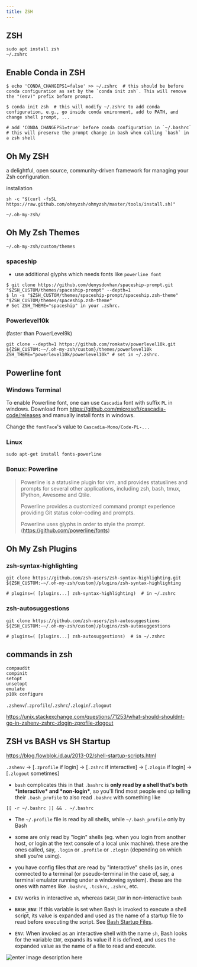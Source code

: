 ```yaml
---
title: ZSH
---
```


## ZSH

```
sudo apt install zsh
~/.zshrc
```

## Enable Conda in ZSH

```
$ echo 'CONDA_CHANGEPS1=false' >> ~/.zshrc  # this should be before conda configuration as set by the `conda init zsh`. This will remove the "(env)" prefix before prompt.

$ conda init zsh  # this will modify ~/.zshrc to add conda configuration, e.g., go inside conda enironment, add to PATH, and change shell prompt, ...

# add 'CONDA_CHANGEPS1=true' before conda configuration in `~/.bashrc`  # this will preserve the prompt change in bash when calling `bash` in a zsh shell
```



## Oh My ZSH

a delightful, open source, community-driven framework for managing your Zsh configuration.

installation

```
sh -c "$(curl -fsSL https://raw.github.com/ohmyzsh/ohmyzsh/master/tools/install.sh)"
```

```
~/.oh-my-zsh/
```



## Oh My Zsh Themes

`~/.oh-my-zsh/custom/themes`

### spaceship

- use additional glyphs which needs fonts like `powerline font`

```
$ git clone https://github.com/denysdovhan/spaceship-prompt.git "$ZSH_CUSTOM/themes/spaceship-prompt" --depth=1
$ ln -s "$ZSH_CUSTOM/themes/spaceship-prompt/spaceship.zsh-theme" "$ZSH_CUSTOM/themes/spaceship.zsh-theme" 
# Set ZSH_THEME="spaceship" in your .zshrc.
```



### Powerlevel10k

(faster than PowerLevel9k)
```
git clone --depth=1 https://github.com/romkatv/powerlevel10k.git ${ZSH_CUSTOM:-~/.oh-my-zsh/custom}/themes/powerlevel10k
ZSH_THEME="powerlevel10k/powerlevel10k" # set in ~/.zshrc.
```

## Powerline font

### Windows Terminal 

To enable Powerline font, one can use `Cascadia` font with suffix `PL` in windows. Download from https://github.com/microsoft/cascadia-code/releases and manually install fonts in windows.

Change the `fontFace`'s value to `Cascadia-Mono/Code-PL-...`

### Linux

`sudo apt-get install fonts-powerline`

### Bonux: Powerline

>Powerline is a statusline plugin for vim, and provides statuslines and prompts for several other applications, including zsh, bash, tmux, IPython, Awesome and Qtile.
>
>Powerline provides a customized command prompt experience providing Git status color-coding and prompts.
>
>Powerline uses glyphs in order to style the prompt. (https://github.com/powerline/fonts)
>


## Oh My Zsh Plugins

### zsh-syntax-highlighting

```
git clone https://github.com/zsh-users/zsh-syntax-highlighting.git ${ZSH_CUSTOM:-~/.oh-my-zsh/custom}/plugins/zsh-syntax-highlighting

# plugins=( [plugins...] zsh-syntax-highlighting)  # in ~/.zshrc
```

### zsh-autosuggestions

```
git clone https://github.com/zsh-users/zsh-autosuggestions ${ZSH_CUSTOM:-~/.oh-my-zsh/custom}/plugins/zsh-autosuggestions

# plugins=( [plugins...] zsh-autosuggestions)  # in ~/.zshrc
```

## commands in zsh
```
compaudit
compinit
setopt
unsetopt
emulate
p10k configure
```

`.zshenv`/`.zprofile`/`.zshrc`/`.zlogin`/`.zlogout`

https://unix.stackexchange.com/questions/71253/what-should-shouldnt-go-in-zshenv-zshrc-zlogin-zprofile-zlogout

## ZSH vs BASH vs SH Startup

https://blog.flowblok.id.au/2013-02/shell-startup-scripts.html

`.zshenv` → [`.zprofile` if login] → [`.zshrc` if interactive] → [`.zlogin` if login] → [`.zlogout` sometimes]

- `bash` complicates this in that `.bashrc` is **only read by a shell that's both \*interactive\* and \*non-login\***, so you'll find most people end up telling their `.bash_profile` to also read `.bashrc` with something like

```
[[ -r ~/.bashrc ]] && . ~/.bashrc
```

- The `~/.profile` file is read by all shells, while `~/.bash_profile` only by Bash
- some are only read by "login" shells (eg. when you login from another host, or login at the text console of a local unix machine). these are the ones called, say, `.login` or `.profile` or `.zlogin` (depending on which shell you're using).
- you have config files that are read by "interactive" shells (as in, ones connected to a terminal (or pseudo-terminal in the case of, say, a terminal emulator running under a windowing system). these are the ones with names like `.bashrc`, `.tcshrc`, `.zshrc`, etc.
-  `ENV` works in interactive `sh`, whereas `BASH_ENV` in non-interactive `bash`
  - **`BASH_ENV`**: If this variable is set when Bash is invoked to execute a shell script, its value is expanded and used as the name of a startup file to read before executing the script. See [Bash Startup Files](https://www.gnu.org/software/bash/manual/bash.html#Invoked-non_002dinteractively).

  - `ENV`: When invoked as an interactive shell with the name `sh`, Bash looks for the variable `ENV`, expands its value if it is defined, and uses the expanded value as the name of a file to read and execute.

![enter image description here](https://i.stack.imgur.com/17NoJ.png)